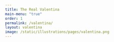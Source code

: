 ```yaml
---
title: The Real Valentina
main-menu: "true" 
order: 1
permalink: /valentina/
layout: valentina
image: /static/illustrations/pages/valentina.png
---
```

